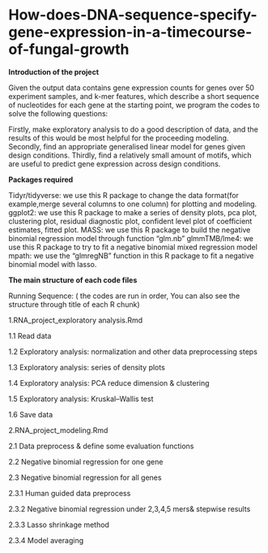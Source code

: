 # How-does-DNA-sequence-specify-gene-expression-in-a-timecourse-of-fungal-growth
******Introduction of the project******

Given the output data contains gene expression counts for genes over 50 experiment samples,  and k-mer features, which describe a short sequence of nucleotides for each gene at the starting point, we program the codes to solve the following questions:

Firstly, make exploratory analysis to do a good description of data, and the results of this would be most helpful for the proceeding modeling. 
Secondly, find an appropriate generalised linear model for genes given design conditions. 
Thirdly, find a relatively small amount of motifs, which are useful to predict gene expression across design conditions. 

 


******Packages required******

Tidyr/tidyverse:   we use this R package to change the data format(for example,merge several columns to one column) for plotting and modeling.
ggplot2:  we use this R package to make a series of density plots, pca plot, clustering plot, residual diagnostic plot, confident level plot of coefficient estimates, fitted plot.
MASS:  we use this R package to build the negative binomial regression model through function “glm.nb”
glmmTMB/lme4:  we use this R package to try to fit a negative binomial mixed regression model
mpath:  we use the “glmregNB” function in this R package to fit a negative binomial model with lasso.



********The main structure of each code files********

Running Sequence:
( the codes are run in order, You can also see the  structure through title of each R chunk)

1.RNA_project_exploratory analysis.Rmd

1.1 Read data

1.2 Exploratory analysis: normalization and other data preprocessing steps

1.3 Exploratory analysis: series of density plots 
     
1.4 Exploratory analysis: PCA reduce dimension & clustering

1.5 Exploratory analysis:  Kruskal–Wallis test

1.6 Save data
   


2.RNA_project_modeling.Rmd


2.1 Data preprocess & define some evaluation functions

2.2 Negative binomial regression for one gene


2.3 Negative binomial regression for all genes

2.3.1 Human guided data preprocess

2.3.2  Negative binomial regression under 2,3,4,5 mers& stepwise results

2.3.3 Lasso shrinkage method

2.3.4 Model averaging
